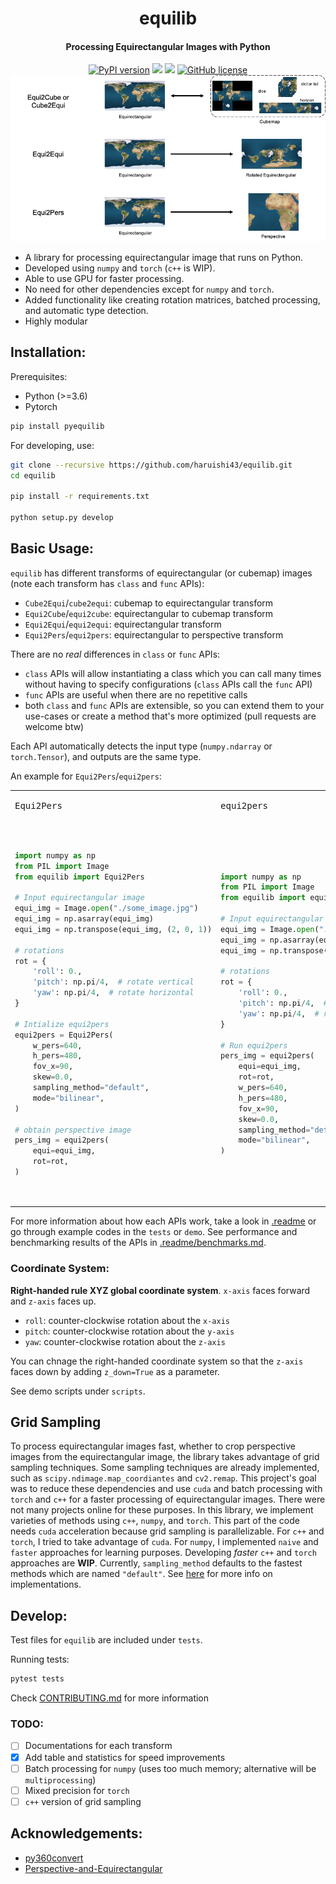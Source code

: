 <h1 align="center">
  equilib
</h1>

<h4 align="center">
  Processing Equirectangular Images with Python
</h4>

<div align="center">
  <a href="https://badge.fury.io/py/pyequilib"><img src="https://badge.fury.io/py/pyequilib.svg" alt="PyPI version"></a>
  <a href="https://pypi.org/project/pyequilib"><img src="https://img.shields.io/pypi/pyversions/pyequilib"></a>
  <a href="https://github.com/haruishi43/equilib/actions"><img src="https://github.com/haruishi43/equilib/workflows/ci/badge.svg"></a>
  <a href="https://github.com/haruishi43/equilib/blob/master/LICENSE"><img alt="GitHub license" src="https://img.shields.io/github/license/haruishi43/equilib"></a>
</div>

<img src=".img/equilib.png" alt="equilib" width="720"/>

- A library for processing equirectangular image that runs on Python.
- Developed using `numpy` and `torch` (`c++` is WIP).
- Able to use GPU for faster processing.
- No need for other dependencies except for `numpy` and `torch`.
- Added functionality like creating rotation matrices, batched processing, and automatic type detection.
- Highly modular

## Installation:

Prerequisites:
- Python (>=3.6)
- Pytorch

```Bash
pip install pyequilib
```

For developing, use:

```Bash
git clone --recursive https://github.com/haruishi43/equilib.git
cd equilib

pip install -r requirements.txt

python setup.py develop
```

## Basic Usage:

`equilib` has different transforms of equirectangular (or cubemap) images (note each transform has `class` and `func` APIs):
- `Cube2Equi`/`cube2equi`: cubemap to equirectangular transform
- `Equi2Cube`/`equi2cube`: equirectangular to cubemap transform
- `Equi2Equi`/`equi2equi`: equirectangular transform
- `Equi2Pers`/`equi2pers`: equirectangular to perspective transform

There are no _real_ differences in `class` or `func` APIs:
- `class` APIs will allow instantiating a class which you can call many times without having to specify configurations (`class` APIs call the `func` API)
- `func` APIs are useful when there are no repetitive calls
- both `class` and `func` APIs are extensible, so you can extend them to your use-cases or create a method that's more optimized (pull requests are welcome btw)

Each API automatically detects the input type (`numpy.ndarray` or `torch.Tensor`), and outputs are the same type.

An example for `Equi2Pers`/`equi2pers`:

<table>
<tr>
<td><pre>Equi2Pers</pre></td>
<td><pre>equi2pers</pre></td>
</tr>

<tr>
<td>
<pre>

```Python
import numpy as np
from PIL import Image
from equilib import Equi2Pers

# Input equirectangular image
equi_img = Image.open("./some_image.jpg")
equi_img = np.asarray(equi_img)
equi_img = np.transpose(equi_img, (2, 0, 1))

# rotations
rot = {
    'roll': 0.,
    'pitch': np.pi/4,  # rotate vertical
    'yaw': np.pi/4,  # rotate horizontal
}

# Intialize equi2pers
equi2pers = Equi2Pers(
    w_pers=640,
    h_pers=480,
    fov_x=90,
    skew=0.0,
    sampling_method="default",
    mode="bilinear",
)

# obtain perspective image
pers_img = equi2pers(
    equi=equi_img,
    rot=rot,
)
```

</pre>
</td>

<td>
<pre>

```Python
import numpy as np
from PIL import Image
from equilib import equi2pers

# Input equirectangular image
equi_img = Image.open("./some_image.jpg")
equi_img = np.asarray(equi_img)
equi_img = np.transpose(equi_img, (2, 0, 1))

# rotations
rot = {
    'roll': 0.,
    'pitch': np.pi/4,  # rotate vertical
    'yaw': np.pi/4,  # rotate horizontal
}

# Run equi2pers
pers_img = equi2pers(
    equi=equi_img,
    rot=rot,
    w_pers=640,
    h_pers=480,
    fov_x=90,
    skew=0.0,
    sampling_method="default",
    mode="bilinear",
)
```

</pre>
</td>
</table>

For more information about how each APIs work, take a look in [.readme](.readme/) or go through example codes in the `tests` or `demo`.
See performance and benchmarking results of the APIs in [.readme/benchmarks.md](.readme/benchmarks.md).


### Coordinate System:

__Right-handed rule XYZ global coordinate system__. `x-axis` faces forward and `z-axis` faces up.
- `roll`: counter-clockwise rotation about the `x-axis`
- `pitch`: counter-clockwise rotation about the `y-axis`
- `yaw`: counter-clockwise rotation about the `z-axis`

You can chnage the right-handed coordinate system so that the `z-axis` faces down by adding `z_down=True` as a parameter.

See demo scripts under `scripts`.


## Grid Sampling

To process equirectangular images fast, whether to crop perspective images from the equirectangular image, the library takes advantage of grid sampling techniques.
Some sampling techniques are already implemented, such as `scipy.ndimage.map_coordiantes` and `cv2.remap`.
This project's goal was to reduce these dependencies and use `cuda` and batch processing with `torch` and `c++` for a faster processing of equirectangular images.
There were not many projects online for these purposes.
In this library, we implement varieties of methods using `c++`, `numpy`, and `torch`.
This part of the code needs `cuda` acceleration because grid sampling is parallelizable.
For `c++` and `torch`, I tried to take advantage of `cuda`.
For `numpy`, I implemented `naive` and `faster` approaches for learning purposes.
Developing _faster_ `c++` and `torch` approaches are __WIP__.
Currently, `sampling_method` defaults to the fastest methods which are named `"default"`.
See [here](equilib/grid_sample/README.md) for more info on implementations.

## Develop:

Test files for `equilib` are included under `tests`.

Running tests:
```Bash
pytest tests
```

Check [CONTRIBUTING.md](./CONTRIBUTING.md) for more information

### TODO:

- [ ] Documentations for each transform
- [x] Add table and statistics for speed improvements
- [ ] Batch processing for `numpy` (uses too much memory; alternative will be `multiprocessing`)
- [ ] Mixed precision for `torch`
- [ ] `c++` version of grid sampling

## Acknowledgements:

- [py360convert](https://github.com/sunset1995/py360convert)
- [Perspective-and-Equirectangular](https://github.com/timy90022/Perspective-and-Equirectangular)
